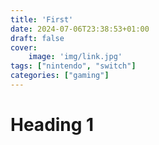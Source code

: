 ```yaml
---
title: 'First'
date: 2024-07-06T23:38:53+01:00
draft: false
cover:
    image: 'img/link.jpg'
tags: ["nintendo", "switch"]
categories: ["gaming"]
---
```


# Heading 1

